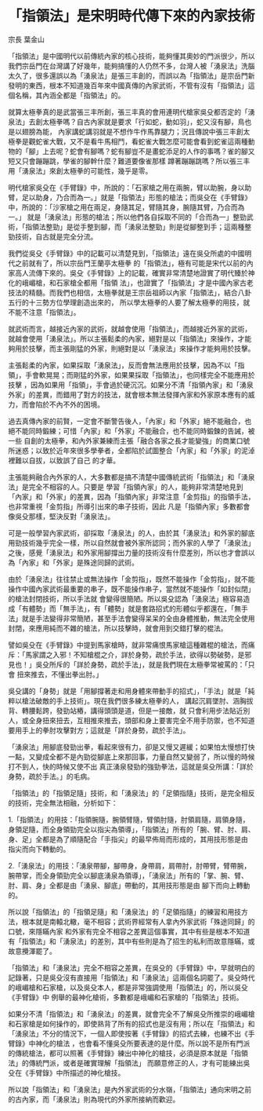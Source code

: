 # 「指領法」是宋明時代傳下來的內家技術

宗長
葉金山

「指領法」是中國明代以前傳統內家的核心技術，能夠懂其奧妙的門派很少，所以我們宗岳門在台灣講了好幾年，能夠搞懂的人仍然不多，台灣人被「湧泉法」洗腦太久了，很多還誤以為「湧泉法」是張三丰創的，而誤以為「指領法」是宗岳門新發明的東西，根本不知道幾百年來中國真傳的內家武術，不管有沒有「指領法」這個名稱，其內涵全都是「指領法」的。

就算太極拳真的是武當張三丰所創，張三丰真的會用連明代槍家吳殳都否定的「湧泉法」去創太極拳嗎？自古內家就是要求「行如蛇，動如羽」，蛇又沒有腳，鳥也是以翅膀為能， 內家講蛇講羽就是不想作牛作馬靠腿力；況且傳說中張三丰創太極拳是觀蛇雀大戰，又不是看牛馬相鬥，看蛇雀大戰怎麼可能會看到蛇雀這兩種動物的「腳」上去呢？蛇會有腳嗎？蛇有腳豈不是畫蛇添足的人作的事嗎？雀的腳又短又只會蹦蹦跳，學雀的腳幹什麼？難道要像雀那樣 蹲著蹦蹦跳嗎？所以張三丰用「湧泉法」來創太極拳的可能性，幾乎是零。

明代槍家吳殳在《手臂錄》中，所說的：「石家槍之用在兩腕，臂以助腕，身以助臂，足以助身，乃合而為一。」就是「指領法」形態的槍法；而吳殳在《手臂錄》中，所說的：「沙家槍之用在兩足，身隨其足，臂隨其身，腕隨其臂，乃合而為一。」 就是「湧泉法」形態的槍法；所以他們各自採取不同的「合而為一」整勁武術，「指領法整勁」是從手整到腳，而「湧泉法整勁」則是從腳整到手；這兩種整勁技術，自古就是完全分流。

我們從吳殳《手臂錄》中的記載可以清楚見到，「指領法」遠在吳殳所處的中國明代之前就有了，所以宗岳門王蘭亭太極拳 的「指領法」，極有可能是宋代以前的內家高人流傳下來的。吳殳《手臂錄》上的記載，確實非常清楚地證實了明代臻於神化的峨嵋槍，和石家槍全都用「指領 法」，也證實了「指領法」才是中國內家古老技法的精髓。而我們也相信，太極拳就是王宗岳祖師以內家「指領法」，結合八卦五行的十三勢方位學理創造出來的， 所以學太極拳的人要了解太極拳的用技，就 不能不注意「指領法」。

就武術而言，越接近內家的武術，就越會使用「指領法」，而越接近外家的武術，就越會使用「湧泉法」。所以主張鬆柔的內家，絕對是以「指領法」來操作，才能夠用於技擊，而主張剛猛的外家，則絕對是以「湧泉法」來操作才能夠用於技擊。

主張鬆柔的內家，如果採取「湧泉法」，反而會無法應用於技擊，因為不以「指領」，手會軟晃晃；而剛猛的外家，如果果採取「指領法」，也同樣完全不能應用於技擊 ，因為如果用「指領」，手會過於硬沉沉。如果分不清「指領內家」和「湧泉外家」的差異，而錯用了對方的技法，就會根本無法發揮內家和外家原本應有的威力，而會陷於不內不外的困境。

過去真傳內家的前賢，一定會不斷警告後人，「內家」和「外家」絕不能融合，也絕不能同時鍛練；可惜「內家」和「外家」不能融合，也不能同時鍛鍊的告誡，被一些 自創的太極拳，和內外家兼練而主張「融合各家之長才能變強」的商業口號所迷惑；以致於近年來很多學拳者，全都陷於試圖整合「內家」和「外家」的泥淖裡難以自拔，以致誤了自己 的才華。

主張能夠融合內外家的人，大多數都是搞不清楚中國傳統武術「指領法」和「湧泉法」是完全不相容的人。只要是 學習「指領內家」的人，能夠非常清楚地見到「內家」和「外家」的差異，因為「指領內家」非常注意「金剪指」的指領手法，也非常重視「金剪指」所導引出來的串子技術，因此 凡是「指領內家」多數都會像吳殳那樣，堅決反對「湧泉法」。

可是一般學習內家武術，卻採取「湧泉法」的人，由於其「湧泉法」和外家的腳底用勁技術幾乎完全一樣，所以自然就會被外家所認同；而外家的人學了「湧泉法」 之後，感覺「湧泉法」和外家用腳撐出力量的技術沒有什麼差別，所以也才會誤以為「內家」和「外家」是殊途同歸的武術。

由於「湧泉法」往往禁止或無法操作「金剪指」，既然不能操作「金剪指」，就不能操作中國內家武術最重要的串子，既不能操作串子，當然就不能操作「如封似閉」的槍法封閉技術，所以手法就 會變得很簡陋。所以吳殳認為「湧泉法」極容易造成「有體勢」而「無手法」，有「體勢」就是套路招式的形體似乎都還在，「無手法」就是手法變得非常簡陋，甚至手法會變得呆呆的全由身體推動，無法完全使用封閉，來應用純而不雜的槍法，所以技擊時，就會用到交錯打擊的棍法。

譬如吳殳在《手臂錄》中提到馬家槍時，就非常痛恨馬家槍這種雜棍的槍法，而痛斥：「馬家謂之入邪！不知槍棍之介，詳於身勢，疏於手法，欲得以勢破勢，是邪見也！」吳殳所斥的「詳於身勢，疏於手法」，就是我們現在太極拳常被罵的：「只會 扭來推去，不懂出拳出肘。」

吳殳講的「身勢」就是「用腳撐著走和用身體來帶動手的招式」，「手法」就是「純粹以槍法破敵的手上技術」。現在我們很多練太極拳的人， 講起沉肩墜肘、涵胸拔背、轉腰鬆跨，發勁站樁，講得頭頭是道，但是一接敵，就 只會利用步法貼近別人，或全身扭來扭去，互相推來推去，頭部和身上要害完全不用手防禦，也不知道要用手上的拳肘攻擊對方；這就是「詳於身勢，疏於手法」。

「湧泉法」用腳底發勁出拳，看起來很有力，卻是又慢又遲緩；如果怕太慢想打快一點，又變成全都不是內勁從腳底上來那回事，力量自然又變弱了，所以慢的時候打不到人，快的時候又使不出 真正湧泉發勁的強勁拳法，這就是吳殳所講：「詳於身勢，疏於手法。」的毛病。

「指領法」的「指領足隨」技術，和「湧泉法」的「足領指隨」技術，是完全相反的技術，完全無法相融，分析如下：

1.「指領法」的用技：「指領腕隨，腕領臂隨，臂領肘隨，肘領肩隨，肩領身隨，身領足隨，而全身領勁完全以指尖為領導」，「指領法」所有的「腕、臂、肘、肩、身、足」全都是為了順隨配合「手指尖」的最早佈局而形成的，其用技形態是由 指尖而向下轉動的。

2.「湧泉法」的用技：「湧泉帶腳，腳帶身，身帶肩，肩帶肘，肘帶臂，臂帶腕，腕帶掌，而全身領勁完全以腳底湧泉為領導」，「湧泉法」所有的「掌、腕、臂、肘、肩、身」全都是由「湧泉、腳底」帶動的，其用技形態是由 腳下而向上轉動的。

所以說「指領法」的「指領足隨」和「湧泉法」的「足領指隨」的練習和用技方法，根本就是南轅北轍，毫不相容；武術界經常有人拿內外家武術「殊途同歸」的口號，來隱瞞內家 和外家有完全不相容之差異這個事實，其中有些是根本不知道有「指領法」和「湧泉法」的差別，其中有些則是為了招生的私利而故意隱瞞，或故意攪渾罷了。

「指領法」和「湧泉法」完全不相容之差異，在吳殳的《手臂錄》中，早就明白的記錄著，只是吳殳沒有直接用「指領法」和「湧泉法」這兩個名詞罷了。吳殳時代的峨嵋槍和石家槍，以及吳殳本人，都是非常強調使用「指領法」的，所以吳殳《手臂錄》中 例舉的最神化槍術，多數都是峨嵋和石家槍的「指領法」技術。

如果分不清「指領法」和「湧泉法」的差異，就會完全不了解吳殳所推崇的峨嵋槍和石家槍是如何操作的，即使熟背了所有的招式也是沒有用；所以在「指領法」和「湧泉法」不分的情況下，一個人即使按著《手臂錄》的招式去練，也練不出《手臂錄》中神化的槍法 ，也會看不懂吳殳所要表達的是什麼。所以說不是所有門派的傳統槍法，都可以照著《手臂錄》練出中神化的槍技，必須是原本就是「指領法」的傳統門派，或者是確實理解「指領法」 而願意修正的人，才有可能練出吳殳在《手臂錄》中所描述的神化槍技。

所以說「指領法」和「湧泉法」是內外家武術的分水嶺，「指領法」通向宋明之前的古內家，而「湧泉法」則為現代的外家所接納而歡迎。